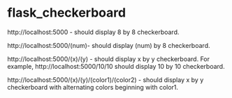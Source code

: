 # flask_checkerboard


http://localhost:5000 - should display 8 by 8 checkerboard.

http://localhost:5000/(num)- should display (num) by 8 checkerboard.

http://localhost:5000/(x)/(y) - should display x by y checkerboard.  For example, http://localhost:5000/10/10 should display 10 by 10 checkerboard.  

http://localhost:5000/(x)/(y)/(color1)/(color2) - should display x by y checkerboard with alternating colors beginning with color1.

